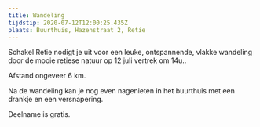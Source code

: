 ```yaml
---
title: Wandeling
tijdstip: 2020-07-12T12:00:25.435Z
plaats: Buurthuis, Hazenstraat 2, Retie
---
```

Schakel Retie nodigt je uit voor een leuke, ontspannende, vlakke wandeling door de mooie retiese natuur op 12 juli vertrek om 14u..

Afstand ongeveer 6 km. 

Na de wandeling kan je nog even nagenieten in het buurthuis met een drankje en een versnapering.

Deelname is gratis.